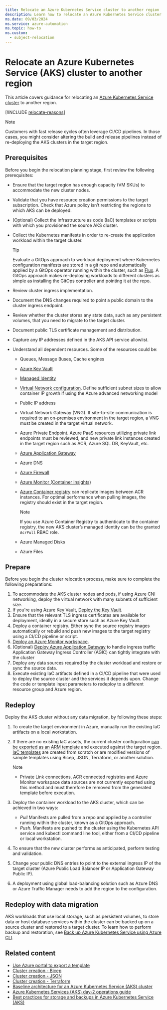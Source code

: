 ```yaml
---
title: Relocate an Azure Kubernetes Service cluster to another region
description: Learn how to relocate an Azure Kubernetes Service cluster to another region
ms.date: 09/03/2024
ms.service: azure-automation
ms.topic: how-to
ms.custom:
  - subject-relocation
---
```


# Relocate an Azure Kubernetes Service (AKS) cluster to another region

This article covers guidance for relocating an [Azure Kubernetes Service cluster](/azure/aks/what-is-aks) to another region.

[!INCLUDE [relocate-reasons](./includes/service-relocation-reason-include.md)]

>[!NOTE]
>Customers with fast release cycles often leverage CI/CD pipelines. In those cases, you might consider altering the build and release pipelines instead of re-deploying the AKS clusters in the target region.

## Prerequisites

Before you begin the relocation planning stage, first review the following prerequisites:

- Ensure that the target region has enough capacity (VM SKUs) to accommodate the new cluster nodes.
- Validate that you have resource creation permissions to the target subscription. Check that Azure policy isn’t restricting the regions to which AKS can be deployed.
- (Optional) Collect the Infrastructure as code (IaC) templates or scripts with which you provisioned the source AKS cluster.
- Collect the Kubernetes manifests in order to re-create the application workload within the target cluster.

    >[!TIP]
    >Evaluate a GitOps approach to workload deployment where Kubernetes configuration manifests are stored in a git repo and automatically applied by a GitOps operator running within the cluster, such as [Flux](/azure/azure-arc/kubernetes/conceptual-gitops-flux2). A GitOps approach makes re-deploying workloads to different clusters as simple as installing the GitOps controller and pointing it at the repo.

- Review cluster ingress implementation.
- Document the DNS changes required to point a public domain to the cluster ingress endpoint.
- Review whether the cluster stores any state data, such as any persistent volumes, that you need to migrate to the target cluster.
- Document public TLS certificate management and distribution.
- Capture any IP addresses defined in the AKS API service allowlist.
- Understand all dependent resources. Some of the resources could be:

    - Queues, Message Buses, Cache engines
    - [Azure Key Vault](./relocation-key-vault.md)
    - [Managed Identity](./relocation-managed-identity.md)
    - [Virtual Network configuration](./relocation-virtual-network.md). Define sufficient subnet sizes to allow container IP growth if using the Azure advanced networking model
    - Public IP address
    - Virtual Network Gateway (VNG). If site-to-site communication is required to an on-premises environment in the target region, a VNG must be created in the target virtual network.
    - Azure Private Endpoint. Azure PaaS resources utilizing private link endpoints must be reviewed, and new private link instances created in the target region such as ACR, Azure SQL DB, KeyVault, etc.
    - [Azure Application Gateway](./relocation-app-gateway.md)
    - Azure DNS
    - [Azure Firewall](./relocation-firewall.md)
    - [Azure Monitor (Container Insights)](./relocation-log-analytics.md)
    - [Azure Container registry](relocation-container-registry.md) can replicate images between ACR instances. For optimal performance when pulling images, the registry should exist in the target region.

        >[!NOTE]
        >If you use Azure Container Registry to authenticate to the container registry, the new AKS cluster’s managed identity can be the granted `AcrPull` RBAC role.

    - Azure Managed Disks
    - Azure Files

## Prepare

Before you begin the cluster relocation process, make sure to complete the following preparations:

1. To accommodate the AKS cluster nodes and pods, if using Azure CNI networking, deploy the virtual network with many subnets of sufficient size. 
1. If you're using Azure Key Vault, [Deploy the Key Vault](./relocation-key-vault.md).
1. Ensure that the relevant TLS ingress certificates are available for deployment, ideally in a secure store such as Azure Key Vault.
1. Deploy a container registry. Either sync the source registry images automatically or rebuild and push new images to the target registry using a CI/CD pipeline or script.
1. [Deploy an Azure Monitor workspace](./relocation-log-analytics.md).
1. (Optional) [Deploy Azure Application Gateway](./relocation-app-gateway.md) to handle ingress traffic Application Gateway Ingress Controller (AGIC) can tightly integrate with the cluster
1. Deploy any data sources required by the cluster workload and restore or sync the source data.
1. Execute existing IaC artifacts defined in a CI/CD pipeline that were used to deploy the source cluster and the services it depends upon. Change the code or template input parameters to redeploy to a different resource group and Azure region.

## Redeploy

Deploy the AKS cluster without any data migration, by following these steps:

1. To create the target environment in Azure, manually run the existing IaC artifacts on a local workstation.
1. If there are no existing IaC assets, the current cluster configuration [can be exported as an ARM template](/azure/azure-resource-manager/templates/export-template-portal) and executed against the target region. [IaC templates](/azure/templates/) are created from scratch or are modified versions of sample templates using Bicep, JSON, Terraform, or another solution.

    >[!NOTE]
    >- Private Link connections, ACR connected registries and Azure Monitor workspace data sources are not currently exported using this method and must therefore be removed from the generated template before execution.

1. Deploy the container workload to the AKS cluster, which can be achieved in two ways:

    - *Pull* Manifests are pulled from a repo and applied by a controller running within the cluster, known as a GitOps approach.
    - *Push.* Manifests are pushed to the cluster using the Kubernetes API service and kubectl command line tool, either from a CI/CD pipeline or local workstation.

1. To ensure that the new cluster performs as anticipated, perform testing and validation.
1. Change your public DNS entries to point to the external ingress IP of the target cluster (Azure Public Load Balancer IP or Application Gateway Public IP).
1. A deployment using global load-balancing solution such as Azure DNS or Azure Traffic Manager needs to add the region to the configuration.

## Redeploy with data migration

AKS workloads that use local storage, such as persistent volumes, to store data or host database services within the cluster can be backed up on a source cluster and restored to a target cluster. To learn how to perform backup and restoration, see [Back up Azure Kubernetes Service using Azure CLI](/azure/backup/azure-kubernetes-service-cluster-backup-using-cli).

## Related content

- [Use Azure portal to export a template](/azure/azure-resource-manager/templates/export-template-portal)
- [Cluster creation - Bicep](/azure/templates/microsoft.containerservice/managedclusters?tabs=bicep)
- [Cluster creation - JSON](/azure/templates/microsoft.containerservice/managedclusters?tabs=json)
- [Cluster creation - Terraform](https://registry.terraform.io/providers/hashicorp/azurerm/latest/docs/resources/kubernetes_cluster)
- [Baseline architecture for an Azure Kubernetes Service (AKS) cluster](/azure/architecture/reference-architectures/containers/aks/secure-baseline-aks)
- [Azure Kubernetes Services (AKS) day-2 operations guide](/azure/architecture/operator-guides/aks/day-2-operations-guide)
- [Best practices for storage and backups in Azure Kubernetes Service (AKS)](/azure/aks/operator-best-practices-storage)